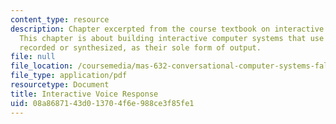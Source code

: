 ```yaml
---
content_type: resource
description: Chapter excerpted from the course textbook on interactive voice response.
  This chapter is about building interactive computer systems that use speech, either
  recorded or synthesized, as their sole form of output.
file: null
file_location: /coursemedia/mas-632-conversational-computer-systems-fall-2008/08a8687143d013704f6e988ce3f85fe1_shmandt_txt_ch6.pdf
file_type: application/pdf
resourcetype: Document
title: Interactive Voice Response
uid: 08a86871-43d0-1370-4f6e-988ce3f85fe1
---
```

